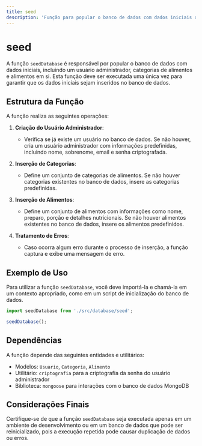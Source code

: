 ```yaml
---
title: seed
description: 'Função para popular o banco de dados com dados iniciais de usuários, categorias e alimentos.'
---
```


# seed

A função `seedDatabase` é responsável por popular o banco de dados com dados iniciais, incluindo um usuário administrador, categorias de alimentos e alimentos em si. Esta função deve ser executada uma única vez para garantir que os dados iniciais sejam inseridos no banco de dados.

## Estrutura da Função

A função realiza as seguintes operações:

1. **Criação do Usuário Administrador**:
   - Verifica se já existe um usuário no banco de dados. Se não houver, cria um usuário administrador com informações predefinidas, incluindo nome, sobrenome, email e senha criptografada.

2. **Inserção de Categorias**:
   - Define um conjunto de categorias de alimentos. Se não houver categorias existentes no banco de dados, insere as categorias predefinidas.

3. **Inserção de Alimentos**:
   - Define um conjunto de alimentos com informações como nome, preparo, porção e detalhes nutricionais. Se não houver alimentos existentes no banco de dados, insere os alimentos predefinidos.

4. **Tratamento de Erros**:
   - Caso ocorra algum erro durante o processo de inserção, a função captura e exibe uma mensagem de erro.

## Exemplo de Uso

Para utilizar a função `seedDatabase`, você deve importá-la e chamá-la em um contexto apropriado, como em um script de inicialização do banco de dados.

```javascript
import seedDatabase from './src/database/seed';

seedDatabase();
```

## Dependências

A função depende das seguintes entidades e utilitários:
- Modelos: `Usuario`, `Categoria`, `Alimento`
- Utilitário: `criptografia` para a criptografia da senha do usuário administrador
- Biblioteca: `mongoose` para interações com o banco de dados MongoDB

## Considerações Finais

Certifique-se de que a função `seedDatabase` seja executada apenas em um ambiente de desenvolvimento ou em um banco de dados que pode ser reinicializado, pois a execução repetida pode causar duplicação de dados ou erros.